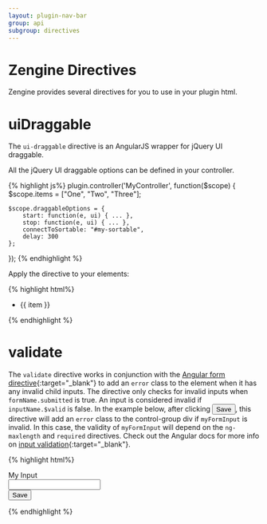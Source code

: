 ```yaml
---
layout: plugin-nav-bar
group: api
subgroup: directives
---
```


# Zengine Directives

Zengine provides several directives for you to use in your plugin html.

# uiDraggable

The `ui-draggable` directive is an AngularJS wrapper for jQuery UI draggable.

All the jQuery UI draggable options can be defined in your controller.

{% highlight js%}
plugin.controller('MyController', function($scope) {
    $scope.items = ["One", "Two", "Three"];

    $scope.draggableOptions = {
        start: function(e, ui) { ... },
        stop: function(e, ui) { ... },
        connectToSortable: "#my-sortable",
        delay: 300
    };
});
{% endhighlight %}

Apply the directive to your elements:

{% highlight html%}
<ul ng-model="items">
    <li ng-repeat="item in items" ui-draggable="draggableOptions">{{ item }}</li>
</ul>
{% endhighlight %}

# validate

The `validate` directive works in conjunction with the [Angular form directive]({{site.angularDomain}}/{{site.angularVersion}}/docs/api/ng/directive/form){:target="_blank"} to add an `error` class to the element when it has any invalid child inputs. The directive only checks for invalid inputs when `formName.submitted` is true. An input is considered invalid if `inputName.$valid` is false. In the example below, after clicking <input type="button"  class="btn btn-sm btn-primary" value="Save" />, this directive will add an `error` class to the control-group div if `myFormInput` is invalid. In this case, the validity of `myFormInput` will depend on the `ng-maxlength` and `required` directives. Check out the Angular docs for more info on [input validation]({{site.angularDomain}}/{{site.angularVersion}}/docs/api/ng/directive/input){:target="_blank"}.

{% highlight html%}
<form name="myForm">
    <div class="control-group" validate="myFormInput">
        <label class="form-label">My Input</label>
        <div class="controls">
            <input type="text" name="myFormInput" required ng-maxlength="50"/>
        </div>
    </div>
    <input type="button"  class="btn btn-small btn-primary" ng-click="myForm.submitted = true" value="Save" />
</form>
{% endhighlight %}
